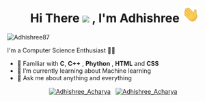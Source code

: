 


<h1 align="Center">  Hi There <img src="https://media.giphy.com/media/WUlplcMpOCEmTGBtBW/giphy.gif" width="40px"> , I'm Adhishree <img src="https://raw.githubusercontent.com/ABSphreak/ABSphreak/master/gifs/Hi.gif" width="40px" /> </h1>
<p align="left"> <img src="https://komarev.com/ghpvc/?username=Adhishree87" alt="Adhishree87" /> </p>

I'm a Computer Science Enthusiast  👨‍💻

- 🔭 Familiar with **C**, **C++** , **Phython** , **HTML** and **CSS**
- 🌱 I’m currently learning about Machine learning
- 💬 Ask me about anything and everything 





<p align="center">
<a href="https://www.linkedin.com/in/adhishree-acharya-7ba100263/" target="_blank"><img align="center" src="https://cdn.jsdelivr.net/npm/simple-icons@3.1.0/icons/linkedin.svg" alt="Adhishree_Acharya" height="25" width="25" /></a>&nbsp;&nbsp;
<a href="https://www.instagram.com/acharyaadhishree/" target="_blank"><img align="center" src="https://cdn.jsdelivr.net/npm/simple-icons@3.0.1/icons/instagram.svg" alt="Adhishree_Acharya" height="25" width="25" /></a>&nbsp;&nbsp;
</p>



